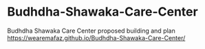 # Budhdha-Shawaka-Care-Center
Budhdha Shawaka Care Center proposed building and plan 
https://wearemafaz.github.io/Budhdha-Shawaka-Care-Center/
